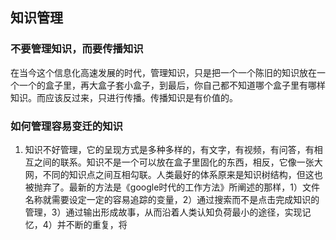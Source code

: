 ## 知识管理

### 不要管理知识，而要传播知识
在当今这个信息化高速发展的时代，管理知识，只是把一个一个陈旧的知识放在一个一个的盒子里，再大盒子套小盒子，到最后，你自己都不知道哪个盒子里有哪样知识。而应该反过来，只进行传播。传播知识是有价值的。

### 如何管理容易变迁的知识
1. 知识不好管理，它的呈现方式是多种多样的，有文字，有视频，有问答，有相互之间的联系。知识不是一个可以放在盒子里固化的东西，相反，它像一张大网，不同的知识点之间互相勾联。人类最好的体系原来是知识树结构，但这也被抛弃了。最新的方法是《google时代的工作方法》所阐述的那样，1）文件名称就需要设定一定的容易追踪的变量，2）通过搜索而不是点击完成知识的管理，3）通过输出形成故事，从而沿着人类认知负荷最小的途径，实现记忆，4）并不断的重复，将